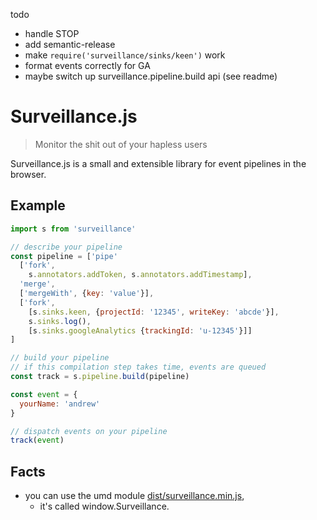 todo

- handle STOP
- add semantic-release
- make `require('surveillance/sinks/keen')` work
- format events correctly for GA
- maybe switch up surveillance.pipeline.build api (see readme)

# Surveillance.js

> Monitor the shit out of your hapless users

Surveillance.js is a small and extensible library for event pipelines in the browser.

## Example

```js
import s from 'surveillance'

// describe your pipeline
const pipeline = ['pipe'
  ['fork',
    s.annotators.addToken, s.annotators.addTimestamp],
  'merge',
  ['mergeWith', {key: 'value'}],
  ['fork',
    [s.sinks.keen, {projectId: '12345', writeKey: 'abcde'}],
    s.sinks.log(),
    [s.sinks.googleAnalytics {trackingId: 'u-12345'}]]
]

// build your pipeline
// if this compilation step takes time, events are queued
const track = s.pipeline.build(pipeline)

const event = {
  yourName: 'andrew'
}

// dispatch events on your pipeline
track(event)
```

## Facts

- you can use the umd module [dist/surveillance.min.js](https://unpkg.com/surveillance),
  - it's called window.Surveillance.
